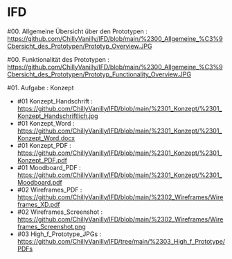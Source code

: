 # IFD
#00. Allgemeine Übersicht über den Prototypen : https://github.com/ChillyVanilly/IFD/blob/main/%2300_Allgemeine_%C3%9Cbersicht_des_Prototypen/Prototyp_Overview.JPG 

#00. Funktionalität des Prototypen : https://github.com/ChillyVanilly/IFD/blob/main/%2300_Allgemeine_%C3%9Cbersicht_des_Prototypen/Prototyp_Functionality_Overview.JPG

#01. Aufgabe : Konzept 
- #01 Konzept_Handschrift : https://github.com/ChillyVanilly/IFD/blob/main/%2301_Konzept/%2301_Konzept_Handschriftlich.jpg
- #01 Konzept_Word : https://github.com/ChillyVanilly/IFD/blob/main/%2301_Konzept/%2301_Konzept_Word.docx
- #01 Konzept_PDF : https://github.com/ChillyVanilly/IFD/blob/main/%2301_Konzept/%2301_Konzept_PDF.pdf
- #01 Moodboard_PDF : https://github.com/ChillyVanilly/IFD/blob/main/%2301_Konzept/%2301_Moodboard.pdf
- #02 Wireframes_PDF : https://github.com/ChillyVanilly/IFD/blob/main/%2302_Wireframes/Wireframes_XD.pdf
- #02 Wireframes_Screenshot : https://github.com/ChillyVanilly/IFD/blob/main/%2302_Wireframes/Wireframes_Screenshot.png
- #03 High_f_Prototype_JPGs : https://github.com/ChillyVanilly/IFD/tree/main/%2303_High_f_Prototype/PDFs
